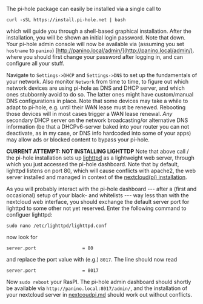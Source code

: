 The pi-hole package can easily be installed via a single call to

```
curl -sSL https://install.pi-hole.net | bash
```

which will guide you through a shell-based graphical installation. After the installation, you will be shown an initial login password. Note that down.
Your pi-hole admin console will now be available via (assuming you set `hostname` to `panino`) [http://panino.local/admin/](http://panino.local/admin/).
where you should first change your password after logging in, and can configure all your stuff. 

Navigate to `Settings->DHCP` and `Settings->DNS` to set up the fundamentals of your network.
Also monitor `Network` from time to time, to figure out which network devices are using pi-hole as DNS and DHCP server, and which ones stubbornly avoid to do so.
The latter ones might have custom/manual DNS configurations in place.
Note that some devices may take a while to adapt to pi-hole, e.g. until their WAN lease must be renewed. Rebooting those devices will in most cases trigger a WAN lease renewal. *Any* secondary DHCP server on the network broadcasting/or alternative DNS information (be that a DHCPv6-server baked into your router you can not deactivate, as in my case, or DNS info hardcoded into some of your apps) may allow ads or blocked content to bypass your pi-hole.

**CURRENT ATTEMPT: NOT INSTALLING LIGHTTDP**
Note that above call / the pi-hole installation sets up [lighttpd](https://www.lighttpd.net/) as a lightweight web server, through which you just accessed the pi-hole dashboard. Note that by default, lighttpd listens on port 80, which will cause conflicts with apache2, the web server installed and managed in context of the [nextcloud(pi) installation](nextcloudpi.md).

As you will probably interact with the pi-hole dashboard --- after a (first and occasional) setup of your black- and whitelists --- way less than with the nextcloud web interface, you should exchange the default server port for lighttpd to some other not yet reserved. Enter the following command to configuer lighttpd:

```
sudo nano /etc/lighttpd/lighttpd.conf
```

now look for 
```
server.port                 = 80
```
and replace the port value with (e.g.) `8017`. The line should now read
```
server.port                 = 8017
``` 

Now `sudo reboot` your RasPI. The pi-hole admin dashboard should shortly be available via `http://panino.local:8017/admin/`, and the installation of your nextcloud server in [nextcoudpi.md](nextcloudpi.md) should work out without conflicts.

